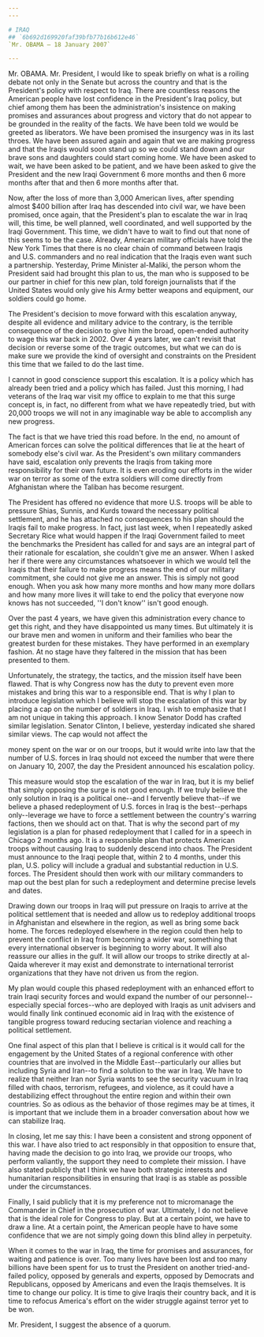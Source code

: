 ```yaml
---
---

# IRAQ
## `6b692d169920faf39bfb77b16b612e46`
`Mr. OBAMA — 18 January 2007`

---
```



Mr. OBAMA. Mr. President, I would like to speak briefly on what is a 
roiling debate not only in the Senate but across the country and that 
is the President's policy with respect to Iraq. There are countless 
reasons the American people have lost confidence in the President's 
Iraq policy, but chief among them has been the administration's 
insistence on making promises and assurances about progress and victory 
that do not appear to be grounded in the reality of the facts. We have 
been told we would be greeted as liberators. We have been promised the 
insurgency was in its last throes. We have been assured again and again 
that we are making progress and that the Iraqis would soon stand up so 
we could stand down and our brave sons and daughters could start coming 
home. We have been asked to wait, we have been asked to be patient, and 
we have been asked to give the President and the new Iraqi Government 6 
more months and then 6 more months after that and then 6 more months 
after that.

Now, after the loss of more than 3,000 American lives, after spending 
almost $400 billion after Iraq has descended into civil war, we have 
been promised, once again, that the President's plan to escalate the 
war in Iraq will, this time, be well planned, well coordinated, and 
well supported by the Iraqi Government. This time, we didn't have to 
wait to find out that none of this seems to be the case. Already, 
American military officials have told the New York Times that there is 
no clear chain of command between Iraqis and U.S. commanders and no 
real indication that the Iraqis even want such a partnership. 
Yesterday, Prime Minister al-Maliki, the person whom the President said 
had brought this plan to us, the man who is supposed to be our partner 
in chief for this new plan, told foreign journalists that if the United 
States would only give his Army better weapons and equipment, our 
soldiers could go home.

The President's decision to move forward with this escalation anyway, 
despite all evidence and military advice to the contrary, is the 
terrible consequence of the decision to give him the broad, open-ended 
authority to wage this war back in 2002. Over 4 years later, we can't 
revisit that decision or reverse some of the tragic outcomes, but what 
we can do is make sure we provide the kind of oversight and constraints 
on the President this time that we failed to do the last time.

I cannot in good conscience support this escalation. It is a policy 
which has already been tried and a policy which has failed. Just this 
morning, I had veterans of the Iraq war visit my office to explain to 
me that this surge concept is, in fact, no different from what we have 
repeatedly tried, but with 20,000 troops we will not in any imaginable 
way be able to accomplish any new progress.

The fact is that we have tried this road before. In the end, no 
amount of American forces can solve the political differences that lie 
at the heart of somebody else's civil war. As the President's own 
military commanders have said, escalation only prevents the Iraqis from 
taking more responsibility for their own future. It is even eroding our 
efforts in the wider war on terror as some of the extra soldiers will 
come directly from Afghanistan where the Taliban has become resurgent.

The President has offered no evidence that more U.S. troops will be 
able to pressure Shias, Sunnis, and Kurds toward the necessary 
political settlement, and he has attached no consequences to his plan 
should the Iraqis fail to make progress. In fact, just last week, when 
I repeatedly asked Secretary Rice what would happen if the Iraqi 
Government failed to meet the benchmarks the President has called for 
and says are an integral part of their rationale for escalation, she 
couldn't give me an answer. When I asked her if there were any 
circumstances whatsoever in which we would tell the Iraqis that their 
failure to make progress means the end of our military commitment, she 
could not give me an answer. This is simply not good enough. When you 
ask how many more months and how many more dollars and how many more 
lives it will take to end the policy that everyone now knows has not 
succeeded, ''I don't know'' isn't good enough.

Over the past 4 years, we have given this administration every chance 
to get this right, and they have disappointed us many times. But 
ultimately it is our brave men and women in uniform and their families 
who bear the greatest burden for these mistakes. They have performed in 
an exemplary fashion. At no stage have they faltered in the mission 
that has been presented to them.

Unfortunately, the strategy, the tactics, and the mission itself have 
been flawed. That is why Congress now has the duty to prevent even more 
mistakes and bring this war to a responsible end. That is why I plan to 
introduce legislation which I believe will stop the escalation of this 
war by placing a cap on the number of soldiers in Iraq. I wish to 
emphasize that I am not unique in taking this approach. I know Senator 
Dodd has crafted similar legislation. Senator Clinton, I believe, 
yesterday indicated she shared similar views. The cap would not affect 
the


money spent on the war or on our troops, but it would write into law 
that the number of U.S. forces in Iraq should not exceed the number 
that were there on January 10, 2007, the day the President announced 
his escalation policy.

This measure would stop the escalation of the war in Iraq, but it is 
my belief that simply opposing the surge is not good enough. If we 
truly believe the only solution in Iraq is a political one--and I 
fervently believe that--if we believe a phased redeployment of U.S. 
forces in Iraq is the best--perhaps only--leverage we have to force a 
settlement between the country's warring factions, then we should act 
on that. That is why the second part of my legislation is a plan for 
phased redeployment that I called for in a speech in Chicago 2 months 
ago. It is a responsible plan that protects American troops without 
causing Iraq to suddenly descend into chaos. The President must 
announce to the Iraqi people that, within 2 to 4 months, under this 
plan, U.S. policy will include a gradual and substantial reduction in 
U.S. forces. The President should then work with our military 
commanders to map out the best plan for such a redeployment and 
determine precise levels and dates.

Drawing down our troops in Iraq will put pressure on Iraqis to arrive 
at the political settlement that is needed and allow us to redeploy 
additional troops in Afghanistan and elsewhere in the region, as well 
as bring some back home. The forces redeployed elsewhere in the region 
could then help to prevent the conflict in Iraq from becoming a wider 
war, something that every international observer is beginning to worry 
about. It will also reassure our allies in the gulf. It will allow our 
troops to strike directly at al-Qaida wherever it may exist and 
demonstrate to international terrorist organizations that they have not 
driven us from the region.

My plan would couple this phased redeployment with an enhanced effort 
to train Iraqi security forces and would expand the number of our 
personnel--especially special forces--who are deployed with Iraqis as 
unit advisers and would finally link continued economic aid in Iraq 
with the existence of tangible progress toward reducing sectarian 
violence and reaching a political settlement.

One final aspect of this plan that I believe is critical is it would 
call for the engagement by the United States of a regional conference 
with other countries that are involved in the Middle East--particularly 
our allies but including Syria and Iran--to find a solution to the war 
in Iraq. We have to realize that neither Iran nor Syria wants to see 
the security vacuum in Iraq filled with chaos, terrorism, refugees, and 
violence, as it could have a destabilizing effect throughout the entire 
region and within their own countries. So as odious as the behavior of 
those regimes may be at times, it is important that we include them in 
a broader conversation about how we can stabilize Iraq.


In closing, let me say this: I have been a consistent and strong 
opponent of this war. I have also tried to act responsibly in that 
opposition to ensure that, having made the decision to go into Iraq, we 
provide our troops, who perform valiantly, the support they need to 
complete their mission. I have also stated publicly that I think we 
have both strategic interests and humanitarian responsibilities in 
ensuring that Iraqi is as stable as possible under the circumstances.

Finally, I said publicly that it is my preference not to micromanage 
the Commander in Chief in the prosecution of war. Ultimately, I do not 
believe that is the ideal role for Congress to play. But at a certain 
point, we have to draw a line. At a certain point, the American people 
have to have some confidence that we are not simply going down this 
blind alley in perpetuity.

When it comes to the war in Iraq, the time for promises and 
assurances, for waiting and patience is over. Too many lives have been 
lost and too many billions have been spent for us to trust the 
President on another tried-and-failed policy, opposed by generals and 
experts, opposed by Democrats and Republicans, opposed by Americans and 
even the Iraqis themselves. It is time to change our policy. It is time 
to give Iraqis their country back, and it is time to refocus America's 
effort on the wider struggle against terror yet to be won.

Mr. President, I suggest the absence of a quorum.